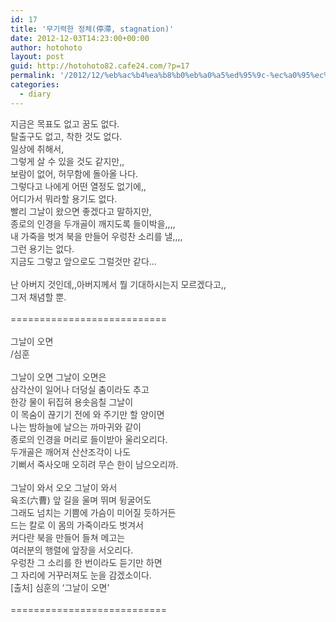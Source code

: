 ```yaml
---
id: 17
title: '무기력한 정체(停滯, stagnation)'
date: 2012-12-03T14:23:00+00:00
author: hotohoto
layout: post
guid: http://hotohoto82.cafe24.com/?p=17
permalink: '/2012/12/%eb%ac%b4%ea%b8%b0%eb%a0%a5%ed%95%9c-%ec%a0%95%ec%b2%b4%e5%81%9c%e6%bb%af-stagnation/'
categories:
  - diary
---
```



<p style="margin: 0px; padding: 0px; color: rgb(64, 64, 64); text-align: justify;">
  지금은 목표도 없고 꿈도 없다.
</p>

<p style="margin: 0px; padding: 0px; color: rgb(64, 64, 64); text-align: justify;">
  탈출구도 없고, 착한 것도 없다.
</p>

<p style="margin: 0px; padding: 0px; color: rgb(64, 64, 64); text-align: justify;">
  일상에 취해서,
</p>

<p style="margin: 0px; padding: 0px; color: rgb(64, 64, 64); text-align: justify;">
  그렇게 살 수 있을 것도 같지만,,
</p>

<p style="margin: 0px; padding: 0px; color: rgb(64, 64, 64); text-align: justify;">
  보람이 없어, 허무함에 돌아올 나다.
</p>

<p style="margin: 0px; padding: 0px; color: rgb(64, 64, 64); text-align: justify;">
  그렇다고 나에게 어떤 열정도 없기에,,
</p>

<p style="margin: 0px; padding: 0px; color: rgb(64, 64, 64); text-align: justify;">
  어디가서 뭐라할 용기도 없다.
</p>

<p style="margin: 0px; padding: 0px; color: rgb(64, 64, 64); text-align: justify;">
  빨리 그날이 왔으면 좋겠다고 말하지만,
</p>

<p style="margin: 0px; padding: 0px; color: rgb(64, 64, 64); text-align: justify;">
  종로의 인경을 두개골이 깨지도록 들이박을,,,,
</p>

<p style="margin: 0px; padding: 0px; color: rgb(64, 64, 64); text-align: justify;">
  내 가죽을 벗겨 북을 만들어 우렁찬 소리를 낼,,,,
</p>

<p style="margin: 0px; padding: 0px; color: rgb(64, 64, 64); text-align: justify;">
  그런 용기는 없다.
</p>

<p style="margin: 0px; padding: 0px; color: rgb(64, 64, 64); text-align: justify;">
  지금도 그렇고 앞으로도 그럴것만 같다&#8230;
</p>

<p style="margin: 0px; padding: 0px; color: rgb(64, 64, 64); text-align: justify;">
  &nbsp;
</p>

<p style="margin: 0px; padding: 0px; color: rgb(64, 64, 64); text-align: justify;">
  난 아버지 것인데,,아버지께서&nbsp;뭘 기대하시는지 모르겠다고,,
</p>

<p style="margin: 0px; padding: 0px; color: rgb(64, 64, 64); text-align: justify;">
  그저 채념할 뿐.
</p>

<p style="margin: 0px; padding: 0px; color: rgb(64, 64, 64); text-align: justify;">
  &nbsp;
</p>

<p style="margin: 0px; padding: 0px; color: rgb(64, 64, 64); text-align: justify;">
  ===========================
</p>

<p style="margin: 0px; padding: 0px; color: rgb(64, 64, 64); text-align: justify;">
  &nbsp;
</p>

<p style="margin: 0px; padding: 0px; color: rgb(64, 64, 64); text-align: justify;">
  그날이 오면
</p>

<p style="margin: 0px; padding: 0px; color: rgb(64, 64, 64); text-align: justify;">
  /심훈
</p>

<p style="margin: 0px; padding: 0px; color: rgb(64, 64, 64); text-align: justify;">
  &nbsp;
</p>

<p style="margin: 0px; padding: 0px; color: rgb(64, 64, 64); text-align: justify;">
  그날이 오면 그날이 오면은
</p>

<p style="margin: 0px; padding: 0px; color: rgb(64, 64, 64); text-align: justify;">
  삼각산이 일어나 더덩실 춤이라도 추고
</p>

<p style="margin: 0px; padding: 0px; color: rgb(64, 64, 64); text-align: justify;">
  한강 물이 뒤집혀 용솟음칠 그날이
</p>

<p style="margin: 0px; padding: 0px; color: rgb(64, 64, 64); text-align: justify;">
  이 목숨이 끊기기 전에 와 주기만 할 양이면
</p>

<p style="margin: 0px; padding: 0px; color: rgb(64, 64, 64); text-align: justify;">
  나는 밤하늘에 날으는 까마귀와 같이
</p>

<p style="margin: 0px; padding: 0px; color: rgb(64, 64, 64); text-align: justify;">
  종로의 인경을 머리로 들이받아 울리오리다.
</p>

<p style="margin: 0px; padding: 0px; color: rgb(64, 64, 64); text-align: justify;">
  두개골은 깨어져 산산조각이 나도
</p>

<p style="margin: 0px; padding: 0px; color: rgb(64, 64, 64); text-align: justify;">
  기뻐서 죽사오매 오히려 무슨 한이 남으오리까.
</p>

<p style="margin: 0px; padding: 0px; color: rgb(64, 64, 64); text-align: justify;">
  &nbsp;
</p>

<p style="margin: 0px; padding: 0px; color: rgb(64, 64, 64); text-align: justify;">
  그날이 와서 오오 그날이 와서
</p>

<p style="margin: 0px; padding: 0px; color: rgb(64, 64, 64); text-align: justify;">
  육조(六曹) 앞 길을 울며 뛰며 뒹굴어도
</p>

<p style="margin: 0px; padding: 0px; color: rgb(64, 64, 64); text-align: justify;">
  그래도 넘치는 기쁨에 가슴이 미어질 듯하거든
</p>

<p style="margin: 0px; padding: 0px; color: rgb(64, 64, 64); text-align: justify;">
  드는 칼로 이 몸의 가죽이라도 벗겨서
</p>

<p style="margin: 0px; padding: 0px; color: rgb(64, 64, 64); text-align: justify;">
  커다란 북을 만들어 들쳐 메고는
</p>

<p style="margin: 0px; padding: 0px; color: rgb(64, 64, 64); text-align: justify;">
  여러분의 행렬에 앞장을 서오리다.
</p>

<p style="margin: 0px; padding: 0px; color: rgb(64, 64, 64); text-align: justify;">
  우렁찬 그 소리를 한 번이라도 듣기만 하면
</p>

<p style="margin: 0px; padding: 0px; color: rgb(64, 64, 64); text-align: justify;">
  그 자리에 거꾸러져도 눈을 감겠소이다.
</p>

<p style="margin: 0px; padding: 0px; color: rgb(64, 64, 64); text-align: justify;">
  [출처] 심훈의 &#8216;그날이 오면&#8217;
</p>

<p style="margin: 0px; padding: 0px; color: rgb(64, 64, 64); text-align: justify;">
  &nbsp;
</p>

<p style="margin: 0px; padding: 0px; color: rgb(64, 64, 64); text-align: justify;">
  ===========================
</p>
